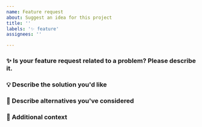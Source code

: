 ```yaml
---
name: Feature request
about: Suggest an idea for this project
title: ''
labels: '✨ feature'
assignees: ''

---
```


### ✨ Is your feature request related to a problem? Please describe it.

<!-- A clear and concise description of what the problem is. Ex. I'm always frustrated when [...] -->

### 💡 Describe the solution you'd like

<!-- A clear and concise description of what you want to happen. -->

### 🔄 Describe alternatives you've considered

<!-- A clear and concise description of any alternative solutions or features you've considered. -->

### 🔗 Additional context

<!-- Add any other context or screenshots about the feature request here. -->
